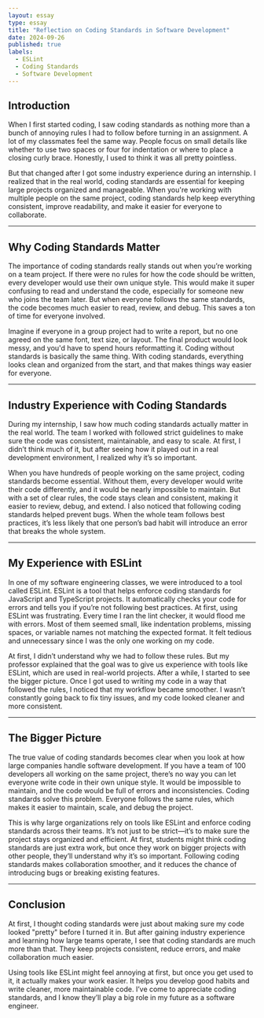 ```yaml
---
layout: essay
type: essay
title: "Reflection on Coding Standards in Software Development"
date: 2024-09-26
published: true
labels:
  - ESLint
  - Coding Standards
  - Software Development
---
```


## Introduction  

When I first started coding, I saw coding standards as nothing more than a bunch of annoying rules I had to follow before turning in an assignment. A lot of my classmates feel the same way. People focus on small details like whether to use two spaces or four for indentation or where to place a closing curly brace. Honestly, I used to think it was all pretty pointless.  

But that changed after I got some industry experience during an internship. I realized that in the real world, coding standards are essential for keeping large projects organized and manageable. When you're working with multiple people on the same project, coding standards help keep everything consistent, improve readability, and make it easier for everyone to collaborate.  

---

## Why Coding Standards Matter  

The importance of coding standards really stands out when you’re working on a team project. If there were no rules for how the code should be written, every developer would use their own unique style. This would make it super confusing to read and understand the code, especially for someone new who joins the team later. But when everyone follows the same standards, the code becomes much easier to read, review, and debug. This saves a ton of time for everyone involved.  

Imagine if everyone in a group project had to write a report, but no one agreed on the same font, text size, or layout. The final product would look messy, and you'd have to spend hours reformatting it. Coding without standards is basically the same thing. With coding standards, everything looks clean and organized from the start, and that makes things way easier for everyone.  

---

## Industry Experience with Coding Standards  

During my internship, I saw how much coding standards actually matter in the real world. The team I worked with followed strict guidelines to make sure the code was consistent, maintainable, and easy to scale. At first, I didn’t think much of it, but after seeing how it played out in a real development environment, I realized why it’s so important.  

When you have hundreds of people working on the same project, coding standards become essential. Without them, every developer would write their code differently, and it would be nearly impossible to maintain. But with a set of clear rules, the code stays clean and consistent, making it easier to review, debug, and extend. I also noticed that following coding standards helped prevent bugs. When the whole team follows best practices, it’s less likely that one person’s bad habit will introduce an error that breaks the whole system.  

---

## My Experience with ESLint  

In one of my software engineering classes, we were introduced to a tool called ESLint. ESLint is a tool that helps enforce coding standards for JavaScript and TypeScript projects. It automatically checks your code for errors and tells you if you’re not following best practices. At first, using ESLint was frustrating. Every time I ran the lint checker, it would flood me with errors. Most of them seemed small, like indentation problems, missing spaces, or variable names not matching the expected format. It felt tedious and unnecessary since I was the only one working on my code.  

At first, I didn’t understand why we had to follow these rules. But my professor explained that the goal was to give us experience with tools like ESLint, which are used in real-world projects. After a while, I started to see the bigger picture. Once I got used to writing my code in a way that followed the rules, I noticed that my workflow became smoother. I wasn’t constantly going back to fix tiny issues, and my code looked cleaner and more consistent.  

---

## The Bigger Picture  

The true value of coding standards becomes clear when you look at how large companies handle software development. If you have a team of 100 developers all working on the same project, there’s no way you can let everyone write code in their own unique style. It would be impossible to maintain, and the code would be full of errors and inconsistencies. Coding standards solve this problem. Everyone follows the same rules, which makes it easier to maintain, scale, and debug the project.  

This is why large organizations rely on tools like ESLint and enforce coding standards across their teams. It’s not just to be strict—it’s to make sure the project stays organized and efficient. At first, students might think coding standards are just extra work, but once they work on bigger projects with other people, they’ll understand why it’s so important. Following coding standards makes collaboration smoother, and it reduces the chance of introducing bugs or breaking existing features.  

---

## Conclusion  

At first, I thought coding standards were just about making sure my code looked "pretty" before I turned it in. But after gaining industry experience and learning how large teams operate, I see that coding standards are much more than that. They keep projects consistent, reduce errors, and make collaboration much easier.  

Using tools like ESLint might feel annoying at first, but once you get used to it, it actually makes your work easier. It helps you develop good habits and write cleaner, more maintainable code. I’ve come to appreciate coding standards, and I know they’ll play a big role in my future as a software engineer.  

